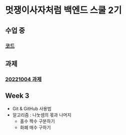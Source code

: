# 멋쟁이사자처럼 백엔드 스쿨 2기

## 수업 중

### [코드](https://github.com/menuhwang/LikeLion/tree/main/src/practice/java_221005)

## 과제

### [20221004 과제](https://github.com/menuhwang/LikeLion/tree/main/src/homework/homework_221004)

## Week 3
+ Git & GitHub 사용법
+ 알고리즘 : 나눗셈의 몫과 나머지
  + 홀수 짝수 구분하기
  + 화폐 매수 구하기